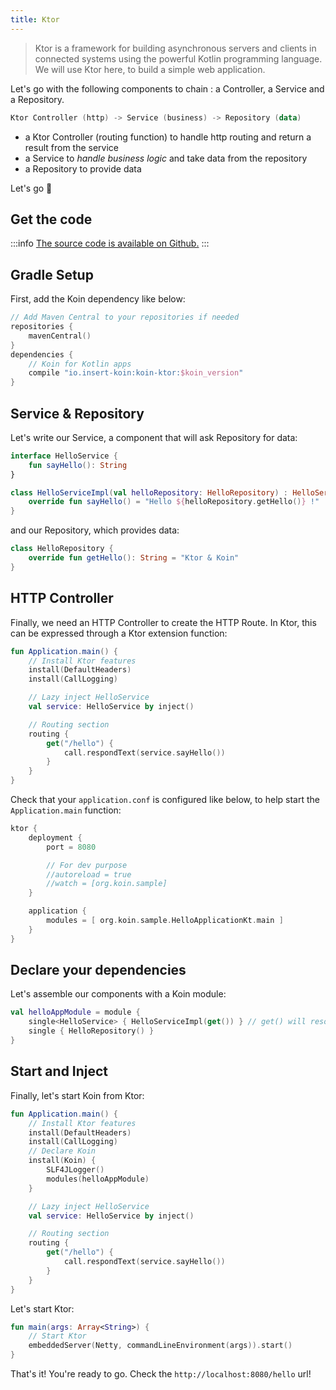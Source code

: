 ```yaml
---
title: Ktor
---
```


> Ktor is a framework for building asynchronous servers and clients in connected systems using the powerful Kotlin programming language. We will use Ktor here, to build a simple web application.

Let's go with the following components to chain : a Controller, a Service and a Repository.

```kotlin
Ktor Controller (http) -> Service (business) -> Repository (data)
```

- a Ktor Controller (routing function) to handle http routing and return a result from the service
- a Service to *handle business logic* and take data from the repository
- a Repository to provide data

Let's go 🚀

## Get the code

:::info
[The source code is available on Github.](https://github.com/InsertKoinIO/koin/tree/3.0.1/quickstart/getting-started-koin-ktor)
:::

## Gradle Setup

First, add the Koin dependency like below:

```kotlin
// Add Maven Central to your repositories if needed
repositories {
	mavenCentral()    
}
dependencies {
    // Koin for Kotlin apps
    compile "io.insert-koin:koin-ktor:$koin_version"
}
```

## Service & Repository

Let's write our Service, a component that will ask Repository for data:

```kotlin
interface HelloService {
    fun sayHello(): String
}

class HelloServiceImpl(val helloRepository: HelloRepository) : HelloService {
    override fun sayHello() = "Hello ${helloRepository.getHello()} !"
}
```

and our Repository, which provides data:

```kotlin
class HelloRepository {
    override fun getHello(): String = "Ktor & Koin"
}
```

## HTTP Controller

Finally, we need an HTTP Controller to create the HTTP Route. In Ktor, this can be expressed through a Ktor extension function:

```kotlin
fun Application.main() {
    // Install Ktor features
    install(DefaultHeaders)
    install(CallLogging)

    // Lazy inject HelloService
    val service: HelloService by inject()

    // Routing section
    routing {
        get("/hello") {
            call.respondText(service.sayHello())
        }
    }
}
```

Check that your `application.conf` is configured like below, to help start the `Application.main` function:

```kotlin
ktor {
    deployment {
        port = 8080

        // For dev purpose
        //autoreload = true
        //watch = [org.koin.sample]
    }

    application {
        modules = [ org.koin.sample.HelloApplicationKt.main ]
    }
}
```

## Declare your dependencies

Let's assemble our components with a Koin module:

```kotlin
val helloAppModule = module {
    single<HelloService> { HelloServiceImpl(get()) } // get() will resolve HelloRepository
    single { HelloRepository() }
}
```

## Start and Inject

Finally, let's start Koin from Ktor:

```kotlin
fun Application.main() {
    // Install Ktor features
    install(DefaultHeaders)
    install(CallLogging)
    // Declare Koin
    install(Koin) {
        SLF4JLogger()
        modules(helloAppModule)
    }

    // Lazy inject HelloService
    val service: HelloService by inject()

    // Routing section
    routing {
        get("/hello") {
            call.respondText(service.sayHello())
        }
    }
}
```

Let's start Ktor:

```kotlin
fun main(args: Array<String>) {
    // Start Ktor
    embeddedServer(Netty, commandLineEnvironment(args)).start()
}
```

That's it! You're ready to go. Check the `http://localhost:8080/hello` url!
